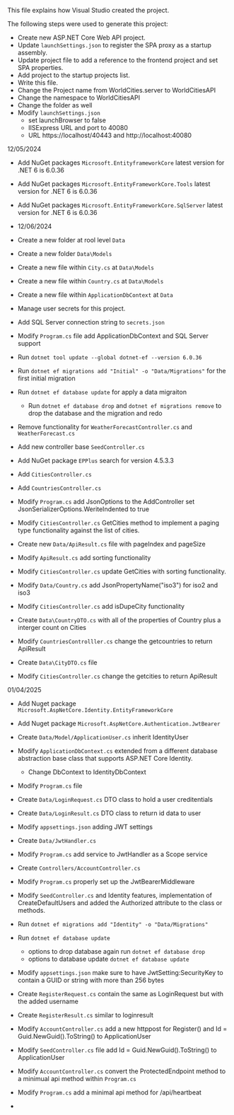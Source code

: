 This file explains how Visual Studio created the project.

The following steps were used to generate this project:
- Create new ASP\.NET Core Web API project.
- Update `launchSettings.json` to register the SPA proxy as a startup assembly.
- Update project file to add a reference to the frontend project and set SPA properties.
- Add project to the startup projects list.
- Write this file.
- Change the Project name from WorldCities.server to WorldCitiesAPI
- Change the namespace to WorldCitiesAPI
- Change the folder as well 
- Modify `launchSettings.json` 
	- set launchBrowser to false
	- IISExpress URL and port to 40080
	- URL https://localhost/40443 and http://localhost:40080

12/05/2024
- Add NuGet packages `Microsoft.EntityframeworkCore` latest version for .NET 6 is 6.0.36
- Add NuGet packages `Microsoft.EntityFrameworkCore.Tools` latest version for .NET 6 is 6.0.36
- Add NuGet packages `Microsoft.EntityFrameworkCore.SqlServer` latest version for .NET 6 is 6.0.36

- 12/06/2024
- Create a new folder at rool level `Data`
- Create a new folder `Data\Models`
- Create a new file within `City.cs` at `Data\Models`
- Create a new file within `Country.cs` at `Data\Models`
- Create a new file within `ApplicationDbContext` at `Data`
- Manage user secrets for this project. 
- Add SQL Server connection string to	`secrets.json`
- Modify `Program.cs` file add ApplicationDbContext and SQL Server support
- Run `dotnet tool update --global dotnet-ef --version 6.0.36`
- Run `dotnet ef migrations add "Initial" -o "Data/Migrations"` for the first initial migration
- Run `dotnet ef database update` for apply a data migraiton 
	- Run `dotnet ef database drop` and `dotnet ef migrations remove` to drop the database and the migration and redo
- Remove functionality for `WeatherForecastController.cs` and `WeatherForecast.cs`
- Add new controller base `SeedController.cs`
- Add NuGet package `EPPlus`  search for version 4.5.3.3
- Add `CitiesController.cs`
- Add `CountriesController.cs`
- Modify `Program.cs` add JsonOptions to the AddController set JsonSerializerOptions.WeriteIndented to true
- Modify `CitiesController.cs` GetCities method to implement a paging type functionality against the list of cities. 
- Create new `Data/ApiResult.cs` file with pageIndex and pageSize
- Modify `ApiResult.cs` add sorting functionality
- Modify `CitiesController.cs` update GetCities with sorting functionality.
- Modify `Data/Country.cs` add JsonPropertyName("iso3") for iso2 and iso3
- Modify `CitiesController.cs` add isDupeCity functionality
- Create `Data\CountryDTO.cs` with all of the properties of Country plus a interger count on Cities
- Modify `CountriesControlller.cs` change the getcountries to return ApiResult<CountryDTO>
- Create `Data\CityDTO.cs` file 
- Modify `CitiesController.cs` change the getcities to return ApiResult<CityDTO>

01/04/2025
- Add Nuget package `Microsoft.AspNetCore.Identity.EntityFrameworkCore`
- Add Nuget package `Microsoft.AspNetCore.Authentication.JwtBearer`
- Create `Data/Model/ApplicationUser.cs` inherit IdentityUser
- Modify `ApplicationDbContext.cs` extended from a different database abstraction base class that supports ASP.NET Core Identity.
	- Change DbContext to IdentityDbContext<ApplicationUser>
- Modify `Program.cs` file 
- Create `Data/LoginRequest.cs` DTO class to hold a user creditentials
- Create `Data/LoginResult.cs` DTO class to return id data to user 
- Modify `appsettings.json` adding JWT settings 
- Create `Data/JwtHandler.cs`
- Modify `Program.cs` add service to JwtHandler as a Scope service
- Create `Controllers/AccountController.cs` 
- Modify `Program.cs` properly set up the JwtBearerMiddleware
- Modify `SeedController.cs` and Identity features, implementation of CreateDefaultUsers and added the Authorized attribute to the class or methods.
- Run `dotnet ef migrations add "Identity" -o "Data/Migrations"`
- Run `dotnet ef database update`
	- options to drop database again run `dotnet ef database drop`
  - options to database update `dotnet ef database update`
- Modify `appsettings.json` make sure to have JwtSetting:SecurityKey to contain a GUID or string with more than 256 bytes
- Create `RegisterRequest.cs` contain the same as LoginRequest but with the added username
- Create `RegisterResult.cs` similar to loginresult
- Modify `AccountController.cs` add a new httppost for Register() and Id = Guid.NewGuid().ToString() to ApplicationUser
- Modify `SeedController.cs` file add Id = Guid.NewGuid().ToString() to ApplicationUser

- Modify `AccountController.cs` convert the ProtectedEndpoint method to a minimual api method within `Program.cs`
- Modify `Program.cs` add a minimal api method for /api/heartbeat
- 
